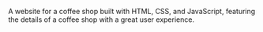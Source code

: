 A website for a coffee shop built with HTML, CSS, and JavaScript, featuring the details of a coffee shop with a great user experience.
